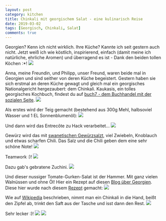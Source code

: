 ```yaml
---
layout: post
category: kitchen
title: Chinkali mit georgischem Salat - eine kulinarisch Reise
date: 2019-03-02
tags: [Georgisch, Chinkali, Salat]
comments: true
---
```


Georgien? Kenn ich nicht wirklich. Ihre Küche? Kannte ich seit gestern auch nicht. Jetzt weiß ich wie köstlich, inspirierend, einfach (damit meine ich natürliche, ehrliche Aromen) und überragend es ist - Dank den beiden tollen Köchen :*!
<img class="image fit" src="{{site.baseurl}}/images/2019-03-02-Georgische Reise/01-cover-collage-Chinkali, nussiger Tomaten-Gurken-Salat.jpg">

Anna, meine Freundin, und Philipp, unser Freund, waren beide mal in Georgien und sind seither von deren Küche begeistert. Gestern haben sie sich erstmal an deren Küche gewagt und gleich mal ein georgisches Nationalgericht hergezaubert: dem Chinkali. Kaukasis, ein tolles georgisches Kochbuch, findest du auf [buch7 - dem Buchhandel mit der sozialen Seite](https://www.buch7.de/store/product_details/1031616659).
<img class="image fit" src="{{site.baseurl}}/images/2019-03-02-Georgische Reise/02-kaukasis.png">

Als erstes wird der Teig gemacht (bestehend aus 300g Mehl, halbsoviel Wasser und 1 EL Sonnenblumenöl):
<img class="image fit" src="{{site.baseurl}}/images/2019-03-02-Georgische Reise/03-Teig.gif">

Und dann wird das Entrecôte zu Hack verarbeitet...
<img class="image fit" src="{{site.baseurl}}/images/2019-03-02-Georgische Reise/04-entrecotehack.gif">

Gewürz wird das mit [swanetischen Gewürzsalzt](https://de.wikipedia.org/wiki/Swanetisches_Gewürzsalz), viel Zwiebeln, Knoblauch und etwas scharfen Chili. Das Salz und die Chili geben dem eine sehr schöne Note!
<img class="image fit" src="{{site.baseurl}}/images/2019-03-02-Georgische Reise/05-Chinkali-Füllung.jpg">

Teamwork :)!
<img class="image fit" src="{{site.baseurl}}/images/2019-03-02-Georgische Reise/06-Chinkali kneten, drehen, machen.gif">

Dazu gab's gebratene Zuchini.
<img class="image fit" src="{{site.baseurl}}/images/2019-03-02-Georgische Reise/07-gebratene Zuchini.jpg">

Und dieser nussiger Tomate-Gurken-Salat ist der Hammer. Mit ganz vielen Walnüssen und ohne Öl! Hier ein Rezept auf diesen [Blog über Georgien](https://www.sakartwelo.com/georgische-rezepte/). Diese hier wurde nach diesem [Rezept](https://chefbabe.at/2013/08/09/tomate-gurke-salat-mit-walnusspaste/) gemacht:
<img class="image fit" src="{{site.baseurl}}/images/2019-03-02-Georgische Reise/08-Nussiger Tomaten-Gurken-Salat.jpg">

Wie auf [Wikipedia](https://de.wikipedia.org/wiki/Chinkali) beschrieben, nimmt man ein Chinkali in die Hand, beißt den Zipfel ab, trinkt den Saft aus der Tasche und isst dann den Rest.
<img class="image fit" src="{{site.baseurl}}/images/2019-03-02-Georgische Reise/09-Chinkali.jpg">

Sehr lecker :)!
<img class="image fit" src="{{site.baseurl}}/images/2019-03-02-Georgische Reise/10-Teller1.jpg">
<img class="image fit" src="{{site.baseurl}}/images/2019-03-02-Georgische Reise/11-Teller2.jpg">